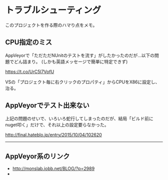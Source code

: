 # トラブルシューティング

このプロジェクトを作る際のハマり点をメモ。

## CPU指定のミス

AppVeyorで「ただただNUnitのテストを流す」がしたかったのだが…以下の問題でどん詰まり。
(しかも英語メッセージで簡単に特定できず)

https://t.co/UrC5l7VofU

VSの「プロジェクト毎に右クリックのプロパティ」からCPUをX86に設定し、治る。

## AppVeyorでテスト出来ない

上記の問題のせいで、いろいろ蛇行してしまったのだが、結局「ビルド前にnuget叩く」だけで、それ以上の設定要らなかった。

http://final.hateblo.jp/entry/2015/10/04/102620



---

## AppVeyor系のリンク

- http://monslab.iobb.net/BLOG/?p=2989
-
